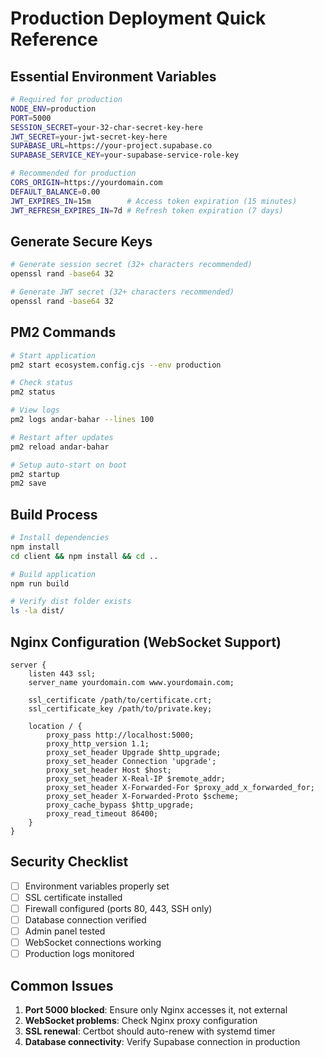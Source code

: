 # Production Deployment Quick Reference

## Essential Environment Variables

```bash
# Required for production
NODE_ENV=production
PORT=5000
SESSION_SECRET=your-32-char-secret-key-here
JWT_SECRET=your-jwt-secret-key-here
SUPABASE_URL=https://your-project.supabase.co
SUPABASE_SERVICE_KEY=your-supabase-service-role-key

# Recommended for production
CORS_ORIGIN=https://yourdomain.com
DEFAULT_BALANCE=0.00
JWT_EXPIRES_IN=15m        # Access token expiration (15 minutes)
JWT_REFRESH_EXPIRES_IN=7d # Refresh token expiration (7 days)
```

## Generate Secure Keys

```bash
# Generate session secret (32+ characters recommended)
openssl rand -base64 32

# Generate JWT secret (32+ characters recommended)
openssl rand -base64 32
```

## PM2 Commands

```bash
# Start application
pm2 start ecosystem.config.cjs --env production

# Check status
pm2 status

# View logs
pm2 logs andar-bahar --lines 100

# Restart after updates
pm2 reload andar-bahar

# Setup auto-start on boot
pm2 startup
pm2 save
```

## Build Process

```bash
# Install dependencies
npm install
cd client && npm install && cd ..

# Build application
npm run build

# Verify dist folder exists
ls -la dist/
```

## Nginx Configuration (WebSocket Support)

```nginx
server {
    listen 443 ssl;
    server_name yourdomain.com www.yourdomain.com;

    ssl_certificate /path/to/certificate.crt;
    ssl_certificate_key /path/to/private.key;

    location / {
        proxy_pass http://localhost:5000;
        proxy_http_version 1.1;
        proxy_set_header Upgrade $http_upgrade;
        proxy_set_header Connection 'upgrade';
        proxy_set_header Host $host;
        proxy_set_header X-Real-IP $remote_addr;
        proxy_set_header X-Forwarded-For $proxy_add_x_forwarded_for;
        proxy_set_header X-Forwarded-Proto $scheme;
        proxy_cache_bypass $http_upgrade;
        proxy_read_timeout 86400;
    }
}
```

## Security Checklist

- [ ] Environment variables properly set
- [ ] SSL certificate installed
- [ ] Firewall configured (ports 80, 443, SSH only)
- [ ] Database connection verified
- [ ] Admin panel tested
- [ ] WebSocket connections working
- [ ] Production logs monitored

## Common Issues

1. **Port 5000 blocked**: Ensure only Nginx accesses it, not external
2. **WebSocket problems**: Check Nginx proxy configuration 
3. **SSL renewal**: Certbot should auto-renew with systemd timer
4. **Database connectivity**: Verify Supabase connection in production